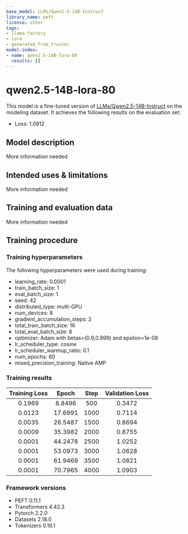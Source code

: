 ```yaml
---
base_model: LLMs/Qwen2.5-14B-Instruct
library_name: peft
license: other
tags:
- llama-factory
- lora
- generated_from_trainer
model-index:
- name: qwen2.5-14B-lora-80
  results: []
---
```


<!-- This model card has been generated automatically according to the information the Trainer had access to. You
should probably proofread and complete it, then remove this comment. -->

# qwen2.5-14B-lora-80

This model is a fine-tuned version of [LLMs/Qwen2.5-14B-Instruct](https://huggingface.co/LLMs/Qwen2.5-14B-Instruct) on the modeling dataset.
It achieves the following results on the evaluation set:
- Loss: 1.0912

## Model description

More information needed

## Intended uses & limitations

More information needed

## Training and evaluation data

More information needed

## Training procedure

### Training hyperparameters

The following hyperparameters were used during training:
- learning_rate: 0.0001
- train_batch_size: 1
- eval_batch_size: 1
- seed: 42
- distributed_type: multi-GPU
- num_devices: 8
- gradient_accumulation_steps: 2
- total_train_batch_size: 16
- total_eval_batch_size: 8
- optimizer: Adam with betas=(0.9,0.999) and epsilon=1e-08
- lr_scheduler_type: cosine
- lr_scheduler_warmup_ratio: 0.1
- num_epochs: 80
- mixed_precision_training: Native AMP

### Training results

| Training Loss | Epoch   | Step | Validation Loss |
|:-------------:|:-------:|:----:|:---------------:|
| 0.1969        | 8.8496  | 500  | 0.3472          |
| 0.0123        | 17.6991 | 1000 | 0.7114          |
| 0.0035        | 26.5487 | 1500 | 0.8694          |
| 0.0009        | 35.3982 | 2000 | 0.8755          |
| 0.0001        | 44.2478 | 2500 | 1.0252          |
| 0.0001        | 53.0973 | 3000 | 1.0628          |
| 0.0001        | 61.9469 | 3500 | 1.0821          |
| 0.0001        | 70.7965 | 4000 | 1.0903          |


### Framework versions

- PEFT 0.11.1
- Transformers 4.42.3
- Pytorch 2.2.0
- Datasets 2.18.0
- Tokenizers 0.19.1